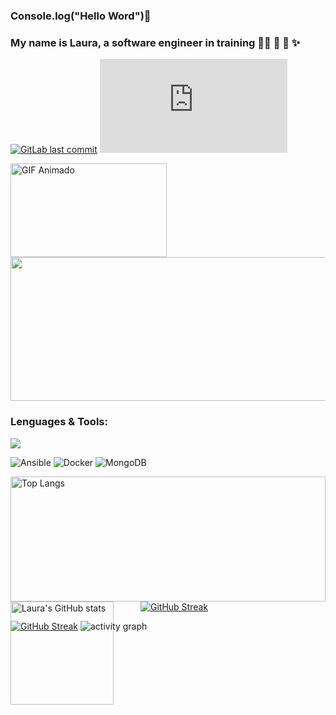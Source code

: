### Console.log("Hello Word")👋 
### My name is Laura, a software engineer in training 👩‍💻 🎒 🚀 ✨


[![GitLab last commit](https://badgen.net/gitlab/last-commit/NickBusey/HomelabOS/)](https://gitlab.com/NickBusey/HomelabOS/-/commits)
[![GitHub commits](https://badgen.net/github/commits/Naereen/Strapdown.js)](https://GitHub.com/Naereen/StrapDown.js/commit/)

<div>
  <img src="https://media.giphy.com/media/jl5q0HJWcDbwQY4nSb/giphy.gif" alt="GIF Animado" width="250" height="150" />
  <img src="https://user-images.githubusercontent.com/55905579/277828233-2572cf19-370e-46c2-bdf3-1b6c79b69f0b.png" width="550" height="230" />
</div>

### Lenguages & Tools:
<p align="left">
  <a href="https://skillicons.dev">
    <img src="https://skillicons.dev/icons?i=git,fastapi,flutter,figma,github,mysql,nextjs,py,ts,react,spring,css,java,ai,linux" />
  </a>
</p>

![Ansible](https://img.shields.io/badge/ansible-%231A1918.svg?logo=ansible&logoColor=white) 
![Docker](https://img.shields.io/badge/docker-%230db7ed.svg?logo=docker&logoColor=white)
![MongoDB](https://img.shields.io/badge/MongoDB-%234ea94b.svg?logo=mongodb&logoColor=white)


<div style="height: 200px;">
    <img src="https://github-readme-stats.vercel.app/api/top-langs/?username=superpollo2&layout=compact" style="height: 100%;" alt="Top Langs">
  <img src="https://github-readme-stats.vercel.app/api?username=superpollo2&hide=contribs,prs" style="height: 165px;" alt="Laura's GitHub stats">
</div>

<div align="center">
  <a href="https://git.io/streak-stats">
    <img src="https://streak-stats.demolab.com/?user=superpollo2&theme=default" alt="GitHub Streak" style="margin-left: 20px;">
  </a>
</div>

[![GitHub Streak](https://streak-stats.demolab.com/?user=superpollo2&theme=default)](https://git.io/streak-stats)
![activity graph](https://github-readme-activity-graph.vercel.app/graph?username=superpollo2&theme=github-compact&custom_title=PVHuwung%20Activity%20Graph&hide_border=true)


